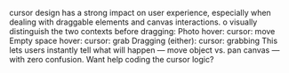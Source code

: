 cursor design has a strong impact on user experience, especially when dealing with draggable elements and canvas interactions. o visually distinguish the two contexts before dragging:
Photo hover: cursor: move
Empty space hover: cursor: grab
Dragging (either): cursor: grabbing
This lets users instantly tell what will happen — move object vs. pan canvas — with zero confusion. Want help coding the cursor logic?
